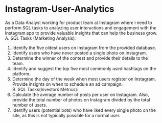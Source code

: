 # Instagram-User-Analytics
As a Data Analyst working for product team at Instagram where i need to perform SQL
tasks to analyzing user interactions and engagement with the Instagram app to
provide valuable insights that can help the business grow.<br>
A. SQL Tasks (Marketing Analysis):
1. Identify the five oldest users on Instagram from the provided database.
2. Identify users who have never posted a single photo on Instagram.
3. Determine the winner of the contest and provide their details to the team.
4. Identify and suggest the top five most commonly used hashtags on the platform.
5. Determine the day of the week when most users register on Instagram. Provide
insights on when to schedule an ad campaign.<br>
B. SQL Tasks(Investors Metrics):
1. Calculate the average number of posts per user on Instagram. Also, provide the
total number of photos on Instagram divided by the total number of users.
2. Identify users (potential bots) who have liked every single photo on the site,
as this is not typically possible for a normal user.
